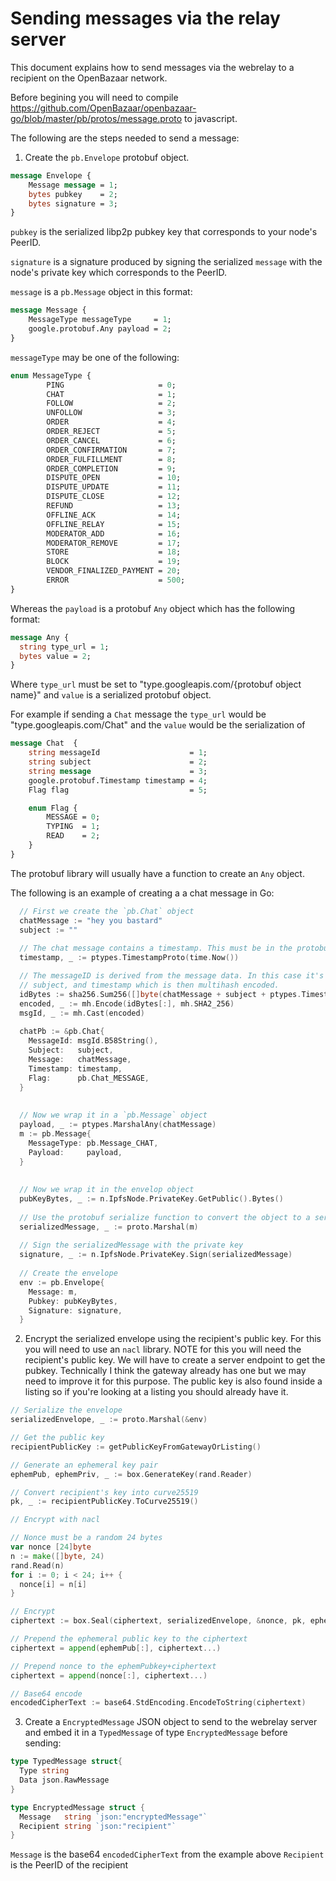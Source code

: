 Sending messages via the relay server
=========================
This document explains how to send messages via the webrelay to a recipient on the OpenBazaar network.

Before begining you will need to compile https://github.com/OpenBazaar/openbazaar-go/blob/master/pb/protos/message.proto to javascript.

The following are the steps needed to send a message:

1) Create the `pb.Envelope` protobuf object.
```proto
message Envelope {
    Message message = 1;
    bytes pubkey    = 2;
    bytes signature = 3;
}
```
`pubkey` is the serialized libp2p pubkey key that corresponds to your node's PeerID.

`signature` is a signature produced by signing the serialized `message` with the node's private key which corresponds to the PeerID.

`message` is a `pb.Message` object in this format:
```proto
message Message {
    MessageType messageType     = 1;
    google.protobuf.Any payload = 2;
}
```
`messageType` may be one of the following:
```proto
enum MessageType {
        PING                     = 0;
        CHAT                     = 1;
        FOLLOW                   = 2;
        UNFOLLOW                 = 3;
        ORDER                    = 4;
        ORDER_REJECT             = 5;
        ORDER_CANCEL             = 6;
        ORDER_CONFIRMATION       = 7;
        ORDER_FULFILLMENT        = 8;
        ORDER_COMPLETION         = 9;
        DISPUTE_OPEN             = 10;
        DISPUTE_UPDATE           = 11;
        DISPUTE_CLOSE            = 12;
        REFUND                   = 13;
        OFFLINE_ACK              = 14;
        OFFLINE_RELAY            = 15;
        MODERATOR_ADD            = 16;
        MODERATOR_REMOVE         = 17;
        STORE                    = 18;
        BLOCK                    = 19;
        VENDOR_FINALIZED_PAYMENT = 20;
        ERROR                    = 500;
}
```

Whereas the `payload` is a protobuf `Any` object which has the following format:
```proto
message Any {
  string type_url = 1;
  bytes value = 2;
}
```
Where `type_url` must be set to "type.googleapis.com/{protobuf object name}" and `value` is a serialized protobuf object.

For example if sending a `Chat` message the `type_url` would be "type.googleapis.com/Chat" and the `value` would be the serialization of
```proto
message Chat  {
    string messageId                    = 1;
    string subject                      = 2;
    string message                      = 3;
    google.protobuf.Timestamp timestamp = 4;
    Flag flag                           = 5;

    enum Flag {
        MESSAGE = 0;
        TYPING  = 1;
        READ    = 2;
    }
}
```

The protobuf library will usually have a function to create an `Any` object.

The following is an example of creating a a chat message in Go:

```go
  // First we create the `pb.Chat` object
  chatMessage := "hey you bastard"
  subject := ""
  
  // The chat message contains a timestamp. This must be in the protobuf `Timestamp` format.
  timestamp, _ := ptypes.TimestampProto(time.Now())

  // The messageID is derived from the message data. In this case it's the hash of the message,
  // subject, and timestamp which is then multihash encoded.
  idBytes := sha256.Sum256([]byte(chatMessage + subject + ptypes.TimestampString(timestamp)))
  encoded, _ := mh.Encode(idBytes[:], mh.SHA2_256)
  msgId, _ := mh.Cast(encoded)
  
  chatPb := &pb.Chat{
    MessageId: msgId.B58String(),
    Subject:   subject,
    Message:   chatMessage,
    Timestamp: timestamp,
    Flag:      pb.Chat_MESSAGE,
  }
  
  
  // Now we wrap it in a `pb.Message` object
  payload, _ := ptypes.MarshalAny(chatMessage)
  m := pb.Message{
    MessageType: pb.Message_CHAT,
    Payload:     payload,
  }
  
  
  // Now we wrap it in the envelop object
  pubKeyBytes, _ := n.IpfsNode.PrivateKey.GetPublic().Bytes()
	
  // Use the protobuf serialize function to convert the object to a serialized byte array
  serializedMessage, _ := proto.Marshal(m)
	
  // Sign the serializedMessage with the private key
  signature, _ := n.IpfsNode.PrivateKey.Sign(serializedMessage)
	
  // Create the envelope
  env := pb.Envelope{
    Message: m, 
    Pubkey: pubKeyBytes, 
    Signature: signature,
  }
```
  
  2. Encrypt the serialized envelope using the recipient's public key. For this you will need to use an `nacl` library. NOTE for
  this you will need the recipient's public key. We will have to create a server endpoint to get the pubkey. Technically I think the
  gateway already has one but we may need to improve it for this purpose. The public key is also found inside a listing so if you're
  looking at a listing you should already have it. 
  
  ```go
  // Serialize the envelope
  serializedEnvelope, _ := proto.Marshal(&env)
  
  // Get the public key
  recipientPublicKey := getPublicKeyFromGatewayOrListing()

  // Generate an ephemeral key pair
  ephemPub, ephemPriv, _ := box.GenerateKey(rand.Reader)
  
  // Convert recipient's key into curve25519
  pk, _ := recipientPublicKey.ToCurve25519()
  
  // Encrypt with nacl
  
  // Nonce must be a random 24 bytes
  var nonce [24]byte
  n := make([]byte, 24)
  rand.Read(n)
  for i := 0; i < 24; i++ {
    nonce[i] = n[i]
  }
  
  // Encrypt
  ciphertext := box.Seal(ciphertext, serializedEnvelope, &nonce, pk, ephemPriv)
  
  // Prepend the ephemeral public key to the ciphertext
  ciphertext = append(ephemPub[:], ciphertext...)
  
  // Prepend nonce to the ephemPubkey+ciphertext
  ciphertext = append(nonce[:], ciphertext...)

  // Base64 encode
  encodedCipherText := base64.StdEncoding.EncodeToString(ciphertext)
  ```
  
  3. Create a `EncryptedMessage` JSON object to send to the webrelay server and embed it in a `TypedMessage` of type `EncryptedMessage` before sending:
  ```go
  type TypedMessage struct{
	Type string
	Data json.RawMessage
  }
  ```
  
  ```go
  type EncryptedMessage struct {
    Message   string `json:"encryptedMessage"`
    Recipient string `json:"recipient"`
  }
```
`Message` is the base64 `encodedCipherText` from the example above
`Recipient` is the PeerID of the recipient
	



